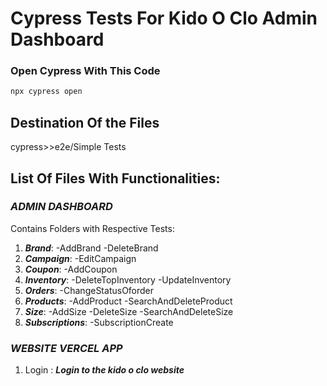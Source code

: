 # Cypress Tests For Kido O Clo Admin Dashboard
### Open Cypress With This Code
```bash
npx cypress open
```
## Destination Of the Files
cypress>>e2e/Simple Tests

## List Of Files With Functionalities:
### ***ADMIN DASHBOARD***
Contains Folders with Respective Tests:
1. ***Brand***:
-AddBrand
-DeleteBrand
2. ***Campaign***: 
-EditCampaign
3. ***Coupon***:
-AddCoupon
4. ***Inventory***:
-DeleteTopInventory
-UpdateInventory
5. ***Orders***:
-ChangeStatusOforder
6. ***Products***:
-AddProduct
-SearchAndDeleteProduct
7. ***Size***:
-AddSize
-DeleteSize
-SearchAndDeleteSize
8. ***Subscriptions***:
-SubscriptionCreate


### ***WEBSITE VERCEL APP***
1. Login : ***Login to the kido o clo website***


